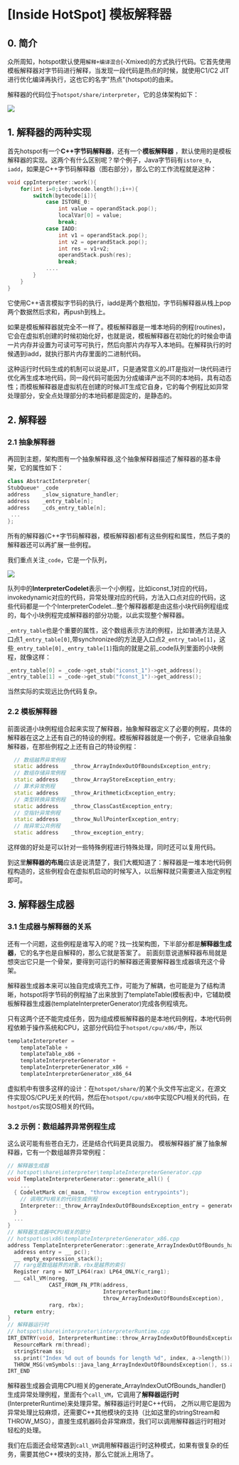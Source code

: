 # [Inside HotSpot] 模板解释器
## 0. 简介
众所周知，hotspot默认使用`解释+编译混合`(-Xmixed)的方式执行代码。它首先使用模板解释器对字节码进行解释，当发现一段代码是热点的时候，就使用C1/C2 JIT进行优化编译再执行，这也它的名字"热点"(hotspot)的由来。

解释器的代码位于`hotspot/share/interpreter`，它的总体架构如下：

![](interpreter.png)


## 1. 解释器的两种实现
首先hotspot有一个**C++字节码解释器**，还有一个**模板解释器** ，默认使用的是模板解释器的实现。这两个有什么区别呢？举个例子，Java字节码有`istore_0`，`iadd`，如果是C++字节码解释器（图右部分），那么它的工作流程就是这种：
```cpp
void cppInterpreter::work(){
    for(int i=0;i<bytecode.length();i++){
        switch(bytecode[i]){
            case ISTORE_0:
                int value = operandStack.pop();
                localVar[0] = value;
                break;
            case IADD:
                int v1 = operandStack.pop();
                int v2 = operandStack.pop();
                int res = v1+v2;
                operandStack.push(res);
                break;
            ....
        }
    }
}
```
它使用C++语言模拟字节码的执行，iadd是两个数相加，字节码解释器从栈上pop两个数据然后求和，再push到栈上。

如果是模板解释器就完全不一样了。模板解释器是一堆本地码的例程(routines)，它会在虚拟机创建的时候初始化好，也就是说，模板解释器在初始化的时候会申请一片内存并设置为可读可写可执行，然后向那片内存写入本地码。在解释执行的时候遇到iadd，就执行那片内存里面的二进制代码。

这种运行时代码生成的机制可以说是JIT，只是通常意义的JIT是指对一块代码进行优化再生成本地代码，同一段代码可能因为分成编译产出不同的本地码，具有动态性；而模板解释器是虚拟机在创建的时候JIT生成它自身，它的每个例程比如异常处理部分，安全点处理部分的本地码都是固定的，是静态的。


## 2. 解释器
### 2.1 抽象解释器
再回到主题，架构图有一个抽象解释器,这个抽象解释器描述了解释器的基本骨架，它的属性如下：
```cpp
class AbstractInterpreter{
StubQueue* _code                      
address    _slow_signature_handler;
address    _entry_table[n];         
address    _cds_entry_table[n];
 ...
}; 
```
所有的解释器(C++字节码解释器，模板解释器)都有这些例程和属性，然后子类的解释器还可以再扩展一些例程。

我们重点关注`_code`，它是一个队列，

![](stub_queue.png)

队列中的**InterpreterCodelet**表示一个小例程，比如iconst_1对应的代码，invokedynamic对应的代码，异常处理对应的代码，方法入口点对应的代码，这些代码都是一个个InterpreterCodelet...整个解释器都是由这些小块代码例程组成的，每个小块例程完成解释器的部分功能，以此实现整个解释器。

`_entry_table`也是个重要的属性，这个数组表示方法的例程，比如普通方法是入口点1`_entry_table[0]`,带synchronized的方法是入口点2`_entry_table[1]`，这些`_entry_table[0],_entry_table[1]`指向的就是之前_code队列里面的小块例程，就像这样：
```cpp
_entry_table[0] = _code->get_stub("iconst_1")->get_address();
_entry_table[1] = _code->get_stub("fconst_1")->get_address();
```
当然实际的实现远比伪代码复杂。

### 2.2 模板解释器
前面说道小块例程组合起来实现了解释器，抽象解释器定义了必要的例程，具体的解释器在这之上还有自己的特设的例程。模板解释器就是一个例子，它继承自抽象解释器，在那些例程之上还有自己的特设例程：
```cpp
  // 数组越界异常例程
  static address    _throw_ArrayIndexOutOfBoundsException_entry;    
  // 数组存储异常例程    
  static address    _throw_ArrayStoreException_entry;  
  // 算术异常例程
  static address    _throw_ArithmeticException_entry;
  // 类型转换异常例程
  static address    _throw_ClassCastException_entry;
  // 空指针异常例程
  static address    _throw_NullPointerException_entry;
  // 抛异常公共例程
  static address    _throw_exception_entry;             
```
这样做的好处是可以针对一些特殊例程进行特殊处理，同时还可以复用代码。

到这里**解释器的布局**应该是说清楚了，我们大概知道了：解释器是一堆本地代码例程构造的，这些例程会在虚拟机启动的时候写入，以后解释就只需要进入指定例程即可。

## 3. 解释器生成器
### 3.1 生成器与解释器的关系
还有一个问题，这些例程是谁写入的呢？找一找架构图，下半部分都是**解释器生成器**，它的名字也是自解释的，那么它就是答案了。
前面刻意说道解释器布局就是想突出它只是一个骨架，要得到可运行的解释器还需要解释器生成器填充这个骨架。

解释器生成器本来可以独自完成填充工作，可能为了解耦，也可能是为了结构清晰，hotspot将字节码的例程抽了出来放到了templateTable(模板表)中，它辅助模板解释器生成器(templateInterpreterGenerator)完成各例程填充。

只有这两个还不能完成任务，因为组成模板解释器的是本地代码例程，本地代码例程依赖于操作系统和CPU，这部分代码位于`hotspot/cpu/x86/`中，所以
```cpp
templateInterpreter = 
    templateTable + 
    templateTable_x86 +
    templateInterpreterGenerator + 
    templateInterpreterGenerator_x86 +
    templateInterpreterGenerator_x86_64
```
虚拟机中有很多这样的设计：在`hotspot/share/`的某个头文件写出定义，在源文件实现OS/CPU无关的代码，然后在`hotspot/cpu/x86`中实现CPU相关的代码，在`hostpot/os`实现OS相关的代码。

### 3.2 示例：数组越界异常例程生成
这么说可能有些苍白无力，还是结合代码更具说服力。
模板解释器扩展了抽象解释器，它有一个数组越界异常例程：
```cpp
// 解释器生成器
// hotspot\share\interpreter\templateInterpreterGenerator.cpp
void TemplateInterpreterGenerator::generate_all() {
    ...
  { CodeletMark cm(_masm, "throw exception entrypoints");
    // 调用CPU相关的代码生成例程
    Interpreter::_throw_ArrayIndexOutOfBoundsException_entry = generate_ArrayIndexOutOfBounds_handler();
  }
  ...
}
// 解释器生成器中CPU相关的部分
// hotspot\os\x86\templateInterpreterGenerator_x86.cpp
address TemplateInterpreterGenerator::generate_ArrayIndexOutOfBounds_handler() {
  address entry = __ pc();
  __ empty_expression_stack();
  // rarg是数组越界的对象，rbx是越界的索引
  Register rarg = NOT_LP64(rax) LP64_ONLY(c_rarg1);
  __ call_VM(noreg,
             CAST_FROM_FN_PTR(address,
                              InterpreterRuntime::
                              throw_ArrayIndexOutOfBoundsException),
             rarg, rbx);
  return entry;
}
// 解释器运行时
// hotspot\share\interpreter\interpreterRuntime.cpp
IRT_ENTRY(void, InterpreterRuntime::throw_ArrayIndexOutOfBoundsException(JavaThread* thread, arrayOopDesc* a, jint index))
  ResourceMark rm(thread);
  stringStream ss;
  ss.print("Index %d out of bounds for length %d", index, a->length());
  THROW_MSG(vmSymbols::java_lang_ArrayIndexOutOfBoundsException(), ss.as_string());
IRT_END
```
解释器生成器会调用CPU相关的generate_ArrayIndexOutOfBounds_handler()生成异常处理例程，里面有个`call_VM`，它调用了**解释器运行时**(InterpreterRuntime)来处理异常。解释器运行时是C++代码，
之所以用它是因为异常处理比较麻烦，还需要C++其他模块的支持（比如这里的stringStream和THROW_MSG），直接生成机器码会非常麻烦，我们可以调用解释器运行时相对轻松的处理。

我们在后面还会经常遇到`call_VM`调用解释器运行时这种模式，如果有很复杂的任务，需要其他C++模块的支持，那么它就派上用场了。















